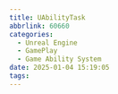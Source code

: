 ```yaml
---
title: UAbilityTask
abbrlink: 60660
categories:
  - Unreal Engine
  - GamePlay
  - Game Ability System
date: 2025-01-04 15:19:05
tags:
---
```



